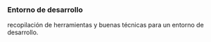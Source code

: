 ### Entorno de desarrollo

recopilación de herramientas y buenas técnicas para un entorno de desarrollo.


